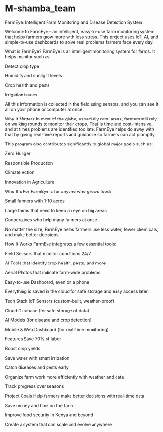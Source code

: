 # M-shamba_team
FarmEye: Intelligent Farm Monitoring and Disease Detection System 

Welcome to FarmEye – an intelligent, easy-to-use farm monitoring system that helps farmers grow more with less stress. This project uses IoT, AI, and simple-to-use dashboards to solve real problems farmers face every day.

What is FarmEye?
FarmEye is an intelligent monitoring system for farms. It helps monitor such as:

Detect crop type

Humidity and sunlight levels

Crop health and pests

Irrigation issues

All this information is collected in the field using sensors, and you can see it all on your phone or computer at once. 

Why It Matters
In most of the globe, especially rural areas, farmers still rely on walking rounds to monitor their crops. That is time and cost-intensive, and at times problems are identified too late. FarmEye helps do away with that by giving real-time reports and guidance so farmers can act promptly.

This program also contributes significantly to global major goals such as:

Zero Hunger

Responsible Production

Climate Action

Innovation in Agriculture

Who It's For
FarmEye is for anyone who grows food:

Small farmers with 1-10 acres

Large farms that need to keep an eye on big areas

Cooperatives who help many farmers at once

No matter the size, FarmEye helps farmers use less water, fewer chemicals, and make better decisions.

How It Works
FarmEye integrates a few essential tools:

Field Sensors that monitor conditions 24/7

AI Tools that identify crop health, pests, and more

Aerial Photos that indicate farm-wide problems

Easy-to-use Dashboard, even on a phone

Everything is saved in the cloud for safe storage and easy access later.

Tech Stack
IoT Sensors (custom-built, weather-proof)

Cloud Database (for safe storage of data)

AI Models (for disease and crop detection)

Mobile & Web Dashboard (for real-time monitoring)

Features
Save 70% of labor

Boost crop yields

Save water with smart irrigation

Catch diseases and pests early

Organize farm work more efficiently with weather and data

Track progress over seasons

Project Goals
Help farmers make better decisions with real-time data

Save money and time on the farm

Improve food security in Kenya and beyond

Create a system that can scale and evolve anywhere


